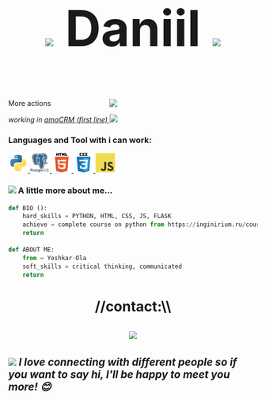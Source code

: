 <h2 align='center' style='font-size: 100px;'><img src="https://emojis.slackmojis.com/emojis/images/1531849430/4246/blob-sunglasses.gif?1531849430" width="30"/> Daniil <img src="https://media.giphy.com/media/12oufCB0MyZ1Go/giphy.gif" width="55"></h2>More actions
<img align='right' src="https://media.tenor.com/1cL5fzcjpaQAAAAd/laptop.gif" width="300">
<p><em>working in <a href="https://www.amocrm.ru/">amoCRM (first line)
</a><img src="https://media.giphy.com/media/WUlplcMpOCEmTGBtBW/giphy.gif" width="30"> 
</em></p>

<h3 align="left">Languages and Tool with i can work:</h3>
<a href="https://www.python.org" target="_blank"> <img src="https://raw.githubusercontent.com/devicons/devicon/master/icons/python/python-original.svg" alt="python" width="40" height="40"/> </a>
<a href="https://www.postgresql.org" target="_blank"> <img src="https://raw.githubusercontent.com/devicons/devicon/master/icons/postgresql/postgresql-original-wordmark.svg" alt="postgresql" width="40" height="40"/> </a> 
<a href="https://html-doc.vercel.app/" target="_blank"> <img src="https://raw.githubusercontent.com/devicons/devicon/master/icons/html5/html5-original-wordmark.svg" alt="html5" width="40" height="40"/> </a>
<a href="https://www.w3schools.com/css/" target="_blank"> <img src="https://raw.githubusercontent.com/devicons/devicon/master/icons/css3/css3-original-wordmark.svg" alt="css3" width="40" height="40"/> </a>
<a href="https://js-documentation.netlify.app/" target="_blank"> <img src="https://raw.githubusercontent.com/devicons/devicon/master/icons/javascript/javascript-original.svg" alt="javascript" width="40" height="40"/> </a>


### <img src="https://media.giphy.com/media/VgCDAzcKvsR6OM0uWg/giphy.gif" width="50"> A little more about me...  

```python
def BIO ():
    hard_skills = PYTHON, HTML, CSS, JS, FLASK
    achieve = complete course on python from https://inginirium.ru/courses/
    return

def ABOUT ME:
    from = Yoshkar-Ola
    soft_skills = critical thinking, communicated
    return
```
<h1 align='center'>//contact:\\</h1>
<h2 align="center"><a href="https://t.me/NomikLover"><img width="50" src="https://www.svgrepo.com/show/452115/telegram.svg"></a>
</h2>
<h2 lign='center'><img src="https://media.giphy.com/media/LnQjpWaON8nhr21vNW/giphy.gif" width="60"> <em><b>I love connecting with different people</b> so if you want to say <b>hi, I'll be happy to meet you more!</b> 😊</em></h2>
